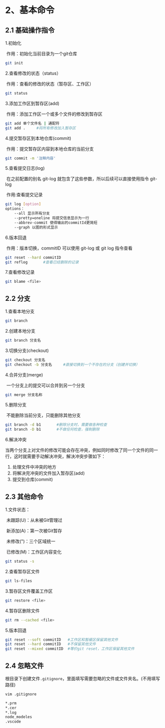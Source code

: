 # 2、基本命令

## 2.1  基础操作指令

1.初始化

​	作用：初始化当前目录为一个git仓库

```bash
git init
```

2.查看修改的状态（status）

​	作用：查看的修改的状态（暂存区、工作区）

```bash
git status
```

3.添加工作区到暂存区(add)

​	作用：添加工作区一个或多个文件的修改到暂存区
```bash
git add 单个文件名 | 通配符
git add .     #将所有修改加入暂存区
```

4.提交暂存区到本地仓库(commit)

​	作用：提交暂存区内容到本地仓库的当前分支
```bash
git commit -m '注释内容'
```

5.查看提交日志(log)

​	在之前配置的别名 git-log 就包含了这些参数，所以后续可以直接使用指令 git-log

​	作用:查看提交记录
```bash
git log [option]
options：
	--all 显示所有分支
	--pretty=oneline 将提交信息显示为一行
	--abbrev-commit 使得输出的commitId更简短
	--graph 以图的形式显示
```

6.版本回退

​	作用：版本切换，commitID 可以使用 git-log 或 git log 指令查看

```bash
git reset --hard commitID
git reflog       #查看已经删除的记录
```

7.查看修改记录

```bash
git blame <file>
```



## 2.2  分支

1.查看本地分支

```bash
git branch
```

2.创建本地分支

```bash 
git branch 分支名
```

3.切换分支(checkout)

```bash
git checkout 分支名
git checkout -b 分支名     #直接切换到一个不存在的分支（创建并切换）
```

4.合并分支(merge)

​	一个分支上的提交可以合并到另一个分支

```bash
git merge 分支名称
```

5.删除分支

​	不能删除当前分支，只能删除其他分支

```bash
git branch -d b1       #删除分支时，需要做各种检查
git branch -D b1       #不做任何检查，强制删除
```

6.解决冲突

当两个分支上对文件的修改可能会存在冲突，例如同时修改了同一个文件的同一行，这时就需要手动解决冲突，解决冲突步骤如下：

1. 处理文件中冲突的地方
2. 将解决完冲突的文件加入暂存区(add)
3. 提交到仓库(commit)



## 2.3  其他命令

1.文件状态：

​	未跟踪(U)：从未被Git管理过

​	新添加(A)：第一次被Git暂存

​	未修改(")：三个区域统一

​	已修改(M)：工作区内容变化

```bash
git status -s
```

2.查看暂存区文件

```bash
git ls-files
```

3.暂存区文件覆盖工作区

```bash
git restore <file>
```

4.暂存区删除文件

```bash
git rm --cached <file>
```

5.版本回退

```bash
git reset --soft commitID   #工作区和暂缓区保留其他文件
git reset --hard commitID   #不保留其他文件
git reset --mixed commitID  #等价git reset，工作区保留其他文件
```



## 2.4 忽略文件

根目录下创建文件`.gitignore`，里面填写需要忽略的文件或文件夹名。(不用填写路径)

```bash
vim .gitignore

*.prm
*.cer
*.log
node_modeles
.vscode
```



